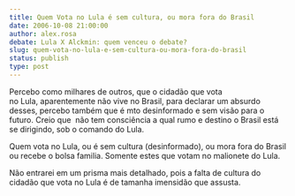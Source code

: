 ```yaml
---
title: Quem Vota no Lula é sem cultura, ou mora fora do Brasil
date: 2006-10-08 21:00:00
author: alex.rosa
debate: Lula X Alckmin: quem venceu o debate?
slug: quem-vota-no-lula-e-sem-cultura-ou-mora-fora-do-brasil
status: publish 
type: post
---
```


Percebo como milhares de outros, que o cidadão que vota no Lula, aparentemente não vive no Brasil, para declarar um absurdo desses, percebo também que é mto desinformado e sem visão para o futuro. Creio que  não tem consciência a qual rumo e destino o Brasil está se dirigindo, sob o comando do Lula.


Quem vota no Lula, ou é sem cultura (desinformado), ou mora fora do Brasil ou recebe o bolsa familia. Somente estes que votam no malionete do Lula.


Não entrarei em um prisma mais detalhado, pois a falta de cultura do cidadão que vota no Lula é de tamanha imensidão que assusta.


